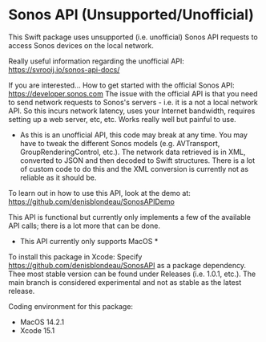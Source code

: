  # Sonos API (Unsupported/Unofficial)

This Swift package uses unsupported (i.e. unofficial) Sonos API requests to access Sonos devices on the local network. 

Really useful information regarding the unofficial API: https://svrooij.io/sonos-api-docs/

If you are interested... How to get started with the official Sonos API: https://developer.sonos.com
The issue with the official API is that you need to send network requests to Sonos's servers - i.e. it is a not a local network API. So this incurs network latency, uses your Internet bandwidth, requires setting up a web server, etc, etc. Works really well but painful to use.

* As this is an unofficial API, this code may break at any time. You may have to tweak the different Sonos models (e.g. AVTransport, GroupRenderingControl, etc.). The network data retrieved is in XML, converted to JSON and then decoded to Swift structures. There is a lot of custom code to do this and the XML conversion is currently not as reliable as it should be.

To learn out in how to use this API, look at the demo at: https://github.com/denisblondeau/SonosAPIDemo

This API is functional but currently only implements a few of the available API calls; there is a lot more that can be done.

* This API currently only supports MacOS *

To install this package in Xcode: Specify https://github.com/denisblondeau/SonosAPI as a package dependency. Thee most stable version can be found under Releases (i.e. 1.0.1, etc.). The main branch is considered experimental and not as stable as the latest release.

Coding environment for this package:
 - MacOS 14.2.1
 - Xcode 15.1
